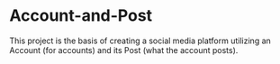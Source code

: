 # Account-and-Post

This project is the basis of creating a social media platform utilizing an Account (for accounts) and its Post (what the account posts). 
